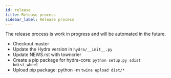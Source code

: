 ```yaml
---
id: release
title: Release process
sidebar_label: Release process
---
```


The release process is work in progress and will be automated in the future.

- Checkout master
- Update the Hydra version in `hydra/__init__.py`
- Update NEWS.rst with towncrier
- Create a pip package for hydra-core: `python setup.py sdist bdist_wheel`
- Upload pip package: python -m `twine upload dist/*`
 
